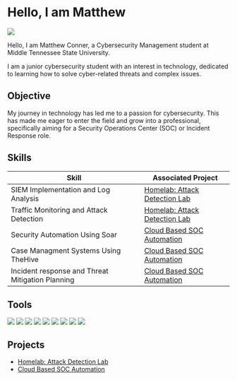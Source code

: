 # Hello, I am Matthew
<a href="https://www.linkedin.com/in/matthew-conner-4ab448282/"><img src="https://img.shields.io/badge/-LinkedIn-0072b1?&style=for-the-badge&logo=linkedin&logoColor=white" /></a>

Hello, I am Matthew Conner, a Cybersecurity Management student at Middle Tennessee State University.

I am a junior cybersecurity student with an interest in technology, dedicated to learning how to solve cyber-related threats and complex issues.

## Objective
 

My journey in technology has led me to a passion for cybersecurity. This has made me eager to enter the field and grow into a professional, specifically aiming for a Security Operations Center (SOC) or Incident Response role.



## Skills   
| Skill                                         | Associated Project         |
|-----------------------------------------------|----------------------------|
| SIEM Implementation and Log Analysis          | <a href="https://github.com/mconner50/Homelab-Attack-Detection">Homelab: Attack Detection Lab</a>|
| Traffic Monitoring and Attack Detection       | <a href="https://github.com/mconner50/Homelab-Attack-Detection">Homelab: Attack Detection Lab</a>|
|Security Automation Using Soar|<a href="https://github.com/mconner50/Cloud-SOC-Automation">Cloud Based SOC Automation</a>|
| Case Managment Systems Using TheHive        | <a href="https://github.com/mconner50/Cloud-SOC-Automation">Cloud Based SOC Automation</a>|
| Incident response and Threat Mitigation Planning   | <a href="https://github.com/mconner50/Cloud-SOC-Automation">Cloud Based SOC Automation</a>|

         
## Tools
<div>
    <img src="https://img.shields.io/badge/replit-667881?style=for-the-badge&logo=replit&logoColor=white" />
    <img src="https://img.shields.io/badge/-Splunk-000000?&style=for-the-badge&logo=Splunk&logoColor=white" />
    <img src="https://img.shields.io/badge/Elastic_Search-005571?style=for-the-badge&logo=elasticsearch&logoColor=white" />
    <img src="https://img.shields.io/badge/Kali_Linux-557C94?style=for-the-badge&logo=kali-linux&logoColor=white" />
    <img src="https://img.shields.io/badge/Ubuntu-E95420?style=for-the-badge&logo=ubuntu&logoColor=white" />
    <img src="https://img.shields.io/badge/Windows-0078D6?style=for-the-badge&logo=windows&logoColor=white" />
    <img src="https://img.shields.io/badge/VirtualBox-21416b?style=for-the-badge&logo=VirtualBox&logoColor=white" />
    <img src="https://img.shields.io/badge/Docker-2CA5E0?style=for-the-badge&logo=docker&logoColor=white" />
    <img src="https://img.shields.io/badge/metasploit-2596CD?style=for-the-badge&logo=metasploit&logoColor=white" />
 
</div>



## Projects
- <a href="https://github.com/mconner50/Homelab-Attack-Detection">Homelab: Attack Detection Lab</a>
- <a href="https://github.com/mconner50/Cloud-SOC-Automation">Cloud Based SOC Automation</a>
